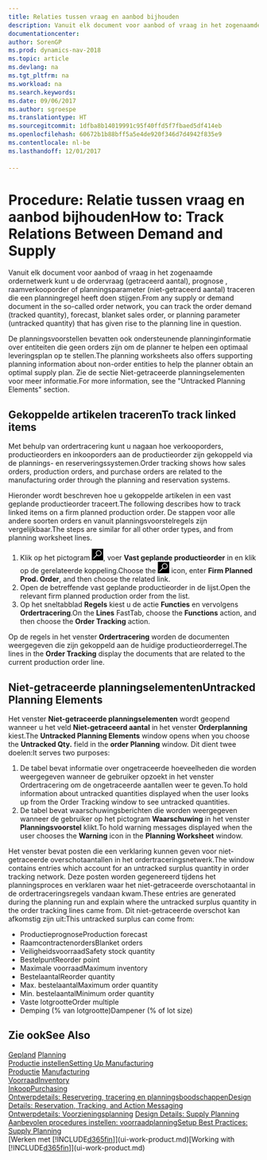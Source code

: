 ```yaml
---
title: Relaties tussen vraag en aanbod bijhouden
description: Vanuit elk document voor aanbod of vraag in het zogenaamde ordernetwerk kunt u de ordervraag (getraceerd aantal), prognose , raamverkooporder of planningsparameter (niet-getraceerd aantal) traceren die een planningregel heeft doen stijgen.
documentationcenter: 
author: SorenGP
ms.prod: dynamics-nav-2018
ms.topic: article
ms.devlang: na
ms.tgt_pltfrm: na
ms.workload: na
ms.search.keywords: 
ms.date: 09/06/2017
ms.author: sgroespe
ms.translationtype: HT
ms.sourcegitcommit: 1dfba8b14019991c95f40ffd5f7fbaed5df414eb
ms.openlocfilehash: 60672b1b88bff5a5e4de920f346d7d4942f835e9
ms.contentlocale: nl-be
ms.lasthandoff: 12/01/2017

---
```

# <a name="how-to-track-relations-between-demand-and-supply"></a><span data-ttu-id="2d4c4-103">Procedure: Relatie tussen vraag en aanbod bijhouden</span><span class="sxs-lookup"><span data-stu-id="2d4c4-103">How to: Track Relations Between Demand and Supply</span></span>
<span data-ttu-id="2d4c4-104">Vanuit elk document voor aanbod of vraag in het zogenaamde ordernetwerk kunt u de ordervraag (getraceerd aantal), prognose , raamverkooporder of planningsparameter (niet-getraceerd aantal) traceren die een planningregel heeft doen stijgen.</span><span class="sxs-lookup"><span data-stu-id="2d4c4-104">From any supply or demand document in the so-called order network, you can track the order demand (tracked quantity), forecast, blanket sales order, or planning parameter (untracked quantity) that has given rise to the planning line in question.</span></span>

<span data-ttu-id="2d4c4-105">De planningsvoorstellen bevatten ook ondersteunende planninginformatie over entiteiten die geen orders zijn om de planner te helpen een optimaal leveringsplan op te stellen.</span><span class="sxs-lookup"><span data-stu-id="2d4c4-105">The planning worksheets also offers supporting planning information about non-order entities to help the planner obtain an optimal supply plan.</span></span> <span data-ttu-id="2d4c4-106">Zie de sectie Niet-getraceerde planningselementen voor meer informatie.</span><span class="sxs-lookup"><span data-stu-id="2d4c4-106">For more information, see the "Untracked Planning Elements" section.</span></span>

## <a name="to-track-linked-items"></a><span data-ttu-id="2d4c4-107">Gekoppelde artikelen traceren</span><span class="sxs-lookup"><span data-stu-id="2d4c4-107">To track linked items</span></span>
<span data-ttu-id="2d4c4-108">Met behulp van ordertracering kunt u nagaan hoe verkooporders, productieorders en inkooporders aan de productieorder zijn gekoppeld via de plannings- en reserveringssystemen.</span><span class="sxs-lookup"><span data-stu-id="2d4c4-108">Order tracking shows how sales orders, production orders, and purchase orders are related to the manufacturing order through the planning and reservation systems.</span></span>

<span data-ttu-id="2d4c4-109">Hieronder wordt beschreven hoe u gekoppelde artikelen in een vast geplande productieorder traceert.</span><span class="sxs-lookup"><span data-stu-id="2d4c4-109">The following describes how to track linked items on a firm planned production order.</span></span> <span data-ttu-id="2d4c4-110">De stappen voor alle andere soorten orders en vanuit planningsvoorstelregels zijn vergelijkbaar.</span><span class="sxs-lookup"><span data-stu-id="2d4c4-110">The steps are similar for all other order types, and from planning worksheet lines.</span></span>

1. <span data-ttu-id="2d4c4-111">Klik op het pictogram ![Zoeken naar pagina of rapport](media/ui-search/search_small.png "pictogram Zoeken naar pagina of rapport"), voer **Vast geplande productieorder** in en klik op de gerelateerde koppeling.</span><span class="sxs-lookup"><span data-stu-id="2d4c4-111">Choose the ![Search for Page or Report](media/ui-search/search_small.png "Search for Page or Report icon") icon, enter **Firm Planned Prod. Order**, and then choose the related link.</span></span>
2. <span data-ttu-id="2d4c4-112">Open de betreffende vast geplande productieorder in de lijst.</span><span class="sxs-lookup"><span data-stu-id="2d4c4-112">Open the relevant firm planned production order from the list.</span></span>
3. <span data-ttu-id="2d4c4-113">Op het sneltabblad **Regels** kiest u de actie **Functies** en vervolgens **Ordertracering**.</span><span class="sxs-lookup"><span data-stu-id="2d4c4-113">On the **Lines** FastTab, choose the **Functions** action, and then choose the **Order Tracking** action.</span></span>

<span data-ttu-id="2d4c4-114">Op de regels in het venster **Ordertracering** worden de documenten weergegeven die zijn gekoppeld aan de huidige productieorderregel.</span><span class="sxs-lookup"><span data-stu-id="2d4c4-114">The lines in the **Order Tracking** display the documents that are related to the current production order line.</span></span>

## <a name="untracked-planning-elements"></a><span data-ttu-id="2d4c4-115">Niet-getraceerde planningselementen</span><span class="sxs-lookup"><span data-stu-id="2d4c4-115">Untracked Planning Elements</span></span>
<span data-ttu-id="2d4c4-116">Het venster **Niet-getraceerde planningselementen** wordt geopend wanneer u het veld **Niet-getraceerd aantal** in het venster **Orderplanning** kiest.</span><span class="sxs-lookup"><span data-stu-id="2d4c4-116">The **Untracked Planning Elements** window opens when you choose the **Untracked Qty.** field in the **order Planning** window.</span></span> <span data-ttu-id="2d4c4-117">Dit dient twee doelen:</span><span class="sxs-lookup"><span data-stu-id="2d4c4-117">It serves two purposes:</span></span>

1. <span data-ttu-id="2d4c4-118">De tabel bevat informatie over ongetraceerde hoeveelheden die worden weergegeven wanneer de gebruiker opzoekt in het venster Ordertracering om de ongetraceerde aantallen weer te geven.</span><span class="sxs-lookup"><span data-stu-id="2d4c4-118">To hold information about untracked quantities displayed when the user looks up from the Order Tracking window to see untracked quantities.</span></span>
2. <span data-ttu-id="2d4c4-119">De tabel bevat waarschuwingsberichten die worden weergegeven wanneer de gebruiker op het pictogram **Waarschuwing** in het venster **Planningsvoorstel** klikt.</span><span class="sxs-lookup"><span data-stu-id="2d4c4-119">To hold warning messages displayed when the user chooses the **Warning** icon in the **Planning Worksheet** window.</span></span>

<span data-ttu-id="2d4c4-120">Het venster bevat posten die een verklaring kunnen geven voor niet-getraceerde overschotaantallen in het ordertraceringsnetwerk.</span><span class="sxs-lookup"><span data-stu-id="2d4c4-120">The window contains entries which account for an untracked surplus quantity in order tracking network.</span></span> <span data-ttu-id="2d4c4-121">Deze posten worden gegenereerd tijdens het planningsproces en verklaren waar het niet-getraceerde overschotaantal in de ordertraceringsregels vandaan kwam.</span><span class="sxs-lookup"><span data-stu-id="2d4c4-121">These entries are generated during the planning run and explain where the untracked surplus quantity in the order tracking lines came from.</span></span> <span data-ttu-id="2d4c4-122">Dit niet-getraceerde overschot kan afkomstig zijn uit:</span><span class="sxs-lookup"><span data-stu-id="2d4c4-122">This untracked surplus can come from:</span></span>

- <span data-ttu-id="2d4c4-123">Productieprognose</span><span class="sxs-lookup"><span data-stu-id="2d4c4-123">Production forecast</span></span>
- <span data-ttu-id="2d4c4-124">Raamcontractenorders</span><span class="sxs-lookup"><span data-stu-id="2d4c4-124">Blanket orders</span></span>
- <span data-ttu-id="2d4c4-125">Veiligheidsvoorraad</span><span class="sxs-lookup"><span data-stu-id="2d4c4-125">Safety stock quantity</span></span>
- <span data-ttu-id="2d4c4-126">Bestelpunt</span><span class="sxs-lookup"><span data-stu-id="2d4c4-126">Reorder point</span></span>
- <span data-ttu-id="2d4c4-127">Maximale voorraad</span><span class="sxs-lookup"><span data-stu-id="2d4c4-127">Maximum inventory</span></span>
- <span data-ttu-id="2d4c4-128">Bestelaantal</span><span class="sxs-lookup"><span data-stu-id="2d4c4-128">Reorder quantity</span></span>
- <span data-ttu-id="2d4c4-129">Max. bestelaantal</span><span class="sxs-lookup"><span data-stu-id="2d4c4-129">Maximum order quantity</span></span>
- <span data-ttu-id="2d4c4-130">Min. bestelaantal</span><span class="sxs-lookup"><span data-stu-id="2d4c4-130">Minimum order quantity</span></span>
- <span data-ttu-id="2d4c4-131">Vaste lotgrootte</span><span class="sxs-lookup"><span data-stu-id="2d4c4-131">Order multiple</span></span>
- <span data-ttu-id="2d4c4-132">Demping (% van lotgrootte)</span><span class="sxs-lookup"><span data-stu-id="2d4c4-132">Dampener (% of lot size)</span></span>

## <a name="see-also"></a><span data-ttu-id="2d4c4-133">Zie ook</span><span class="sxs-lookup"><span data-stu-id="2d4c4-133">See Also</span></span>  
<span data-ttu-id="2d4c4-134">[Gepland](production-planning.md) </span><span class="sxs-lookup"><span data-stu-id="2d4c4-134">[Planning](production-planning.md) </span></span>  
[<span data-ttu-id="2d4c4-135">Productie instellen</span><span class="sxs-lookup"><span data-stu-id="2d4c4-135">Setting Up Manufacturing</span></span>](production-configure-production-processes.md)  
<span data-ttu-id="2d4c4-136">[Productie](production-manage-manufacturing.md)  </span><span class="sxs-lookup"><span data-stu-id="2d4c4-136">[Manufacturing](production-manage-manufacturing.md)  </span></span>  
[<span data-ttu-id="2d4c4-137">Voorraad</span><span class="sxs-lookup"><span data-stu-id="2d4c4-137">Inventory</span></span>](inventory-manage-inventory.md)  
[<span data-ttu-id="2d4c4-138">Inkoop</span><span class="sxs-lookup"><span data-stu-id="2d4c4-138">Purchasing</span></span>](purchasing-manage-purchasing.md)  
[<span data-ttu-id="2d4c4-139">Ontwerpdetails: Reservering, tracering en planningsboodschappen</span><span class="sxs-lookup"><span data-stu-id="2d4c4-139">Design Details: Reservation, Tracking, and Action Messaging</span></span>](design-details-reservation-order-tracking-and-action-messaging.md)  
<span data-ttu-id="2d4c4-140">[Ontwerpdetails: Voorzieningsplanning](design-details-supply-planning.md) </span><span class="sxs-lookup"><span data-stu-id="2d4c4-140">[Design Details: Supply Planning](design-details-supply-planning.md) </span></span>  
[<span data-ttu-id="2d4c4-141">Aanbevolen procedures instellen: voorraadplanning</span><span class="sxs-lookup"><span data-stu-id="2d4c4-141">Setup Best Practices: Supply Planning</span></span>](setup-best-practices-supply-planning.md)  
<span data-ttu-id="2d4c4-142">[Werken met [!INCLUDE[d365fin](includes/d365fin_md.md)]](ui-work-product.md)</span><span class="sxs-lookup"><span data-stu-id="2d4c4-142">[Working with [!INCLUDE[d365fin](includes/d365fin_md.md)]](ui-work-product.md)</span></span>

